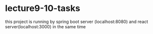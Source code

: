 # lecture9-10-tasks
this project is running by spring boot server (localhost:8080) and react server(localhost:3000) in the same time
